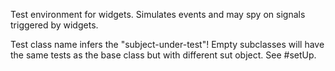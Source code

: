 Test environment for widgets. Simulates events and may spy on signals triggered by widgets.

Test class name infers the "subject-under-test"! Empty subclasses will have the same tests as the base class but with different sut object. See #setUp.